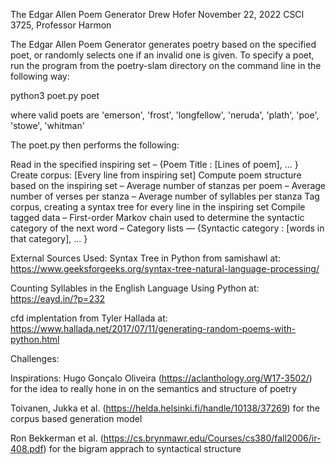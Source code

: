 The Edgar Allen Poem Generator
Drew Hofer
November 22, 2022
CSCI 3725, Professor Harmon

The Edgar Allen Poem Generator generates poetry based on the specified poet, 
or randomly selects one if an invalid one is given. To specify a poet, run the
program from the poetry-slam directory on the command line in the following way:

python3 poet.py poet

where valid poets are 'emerson', 'frost', 'longfellow', 'neruda', 'plath', 
'poe', 'stowe', 'whitman'

The poet.py then performs the following:

Read in the specified inspiring set
– {Poem Title : [Lines of poem], ... }
Create corpus: [Every line from inspiring set]
Compute poem structure based on the inspiring set
– Average number of stanzas per poem
– Average number of verses per stanza
– Average number of syllables per stanza
Tag corpus, creating a syntax tree for every line in the inspiring set
Compile tagged data
– First-order Markov chain used to determine the syntactic category of the next word
– Category lists — {Syntactic category : [words in that category], ... }

External Sources Used:
Syntax Tree in Python from samishawl at: https://www.geeksforgeeks.org/syntax-tree-natural-language-processing/

Counting Syllables in the English Language Using Python at: https://eayd.in/?p=232

cfd implentation from Tyler Hallada at:
https://www.hallada.net/2017/07/11/generating-random-poems-with-python.html

Challenges:

Inspirations:
Hugo Gonçalo Oliveira (https://aclanthology.org/W17-3502/) for the idea to
really hone in on the semantics and structure of poetry

Toivanen, Jukka et al. (https://helda.helsinki.fi/handle/10138/37269) for the 
corpus based generation model

Ron Bekkerman et al. (https://cs.brynmawr.edu/Courses/cs380/fall2006/ir-408.pdf)
for the bigram apprach to syntactical structure
